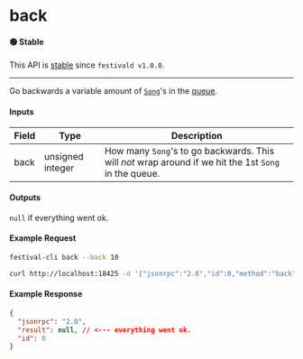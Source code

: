 # back

#### 🟢 Stable
This API is [stable](/api-stability/marker.md) since `festivald v1.0.0`.

---

Go backwards a variable amount of [`Song`](/common-objects/song.md)'s in the [queue](/json-rpc/queue/queue.md).

#### Inputs
| Field | Type             | Description |
|-------|------------------|-------------|
| back  | unsigned integer | How many `Song`'s to go backwards. This will _not_ wrap around if we hit the 1st `Song` in the queue.

#### Outputs
`null` if everything went ok.

#### Example Request
```bash
festival-cli back --back 10
```
```bash
curl http://localhost:18425 -d '{"jsonrpc":"2.0","id":0,"method":"back","params":{"back":10}}'
```

#### Example Response
```json
{
  "jsonrpc": "2.0",
  "result": null, // <--- everything went ok.
  "id": 0
}
```
